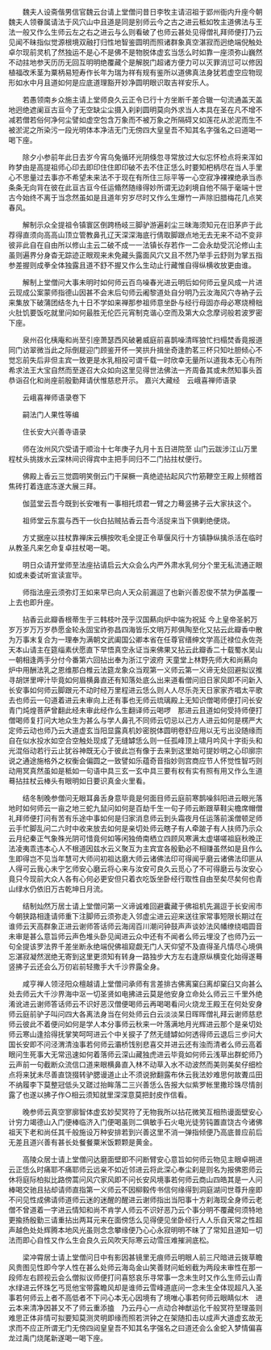 <!-- { "loadSidebar": true } -->
　　魏夫人设斋偕男信官魏云台请上堂僧问昔日李牧主请沼祖于郢州衙内升座今朝魏夫人领眷属请法于风穴山中且道是同是别师云今之古之进云秪如牧主道佛法与王法一般又作么生师云左之右之进云与么则看破了也师云甚处见得僧礼拜师便打乃云见闻不昧指似觉源根境双融打归性地智鉴圆明而照诸群象真空湛寂而迥绝端倪触处卓尔现前灵机了然独运不是心不是佛不是物脱体虚玄当恁么时如靠一座须弥山巍然不动拄地参天历历无回互明明绝覆藏个是解脱门超诸方便力可以灭罪消愆可以修因植福改禾茎为粟柄易短寿作长年为瑞为祥有规有鉴所以道佛真法身犹若虚空应物现形如水中月且道如何是应底道理豁开妙净圆明眼识取吉祥安乐人。

　　若愚领南乡众施主请上堂师良久云正令已行十方坐断千差合辙一句流通盖天盖地迥绝遮阑亘古亘今了无空缺尘尘摄入刹刹圆明莫向外求当人本具在圣在凡不增不减若僧若俗何净何尘譬如虚空包含万象而不被万象之所隔碍又如莲花从淤泥而生不被淤泥之所染污一段光明体本净洁无门无傍四大皇皇吾不知其名字强名之曰道喝一喝下座。

　　除夕小参前年此日去岁今宵乌兔循环光阴倏忽寻常放过大似忘怀检点将来浑如昨梦由是高提祖师心印去即印住住即印破不去不住正恁么时要知杷柄尽在当人手里心不思量过去事亦不希望未来法不于现在有所住三际平等一心空寂净裸裸绝承当赤条条无向背在彼在此亘古亘今任运翛然随缘得妙所谓无边刹境自他不隔于毫端十世古今始终不离于当念然虽如是且道年穷岁尽时又作么生爆竹一声除旧腊梅花几点笑春风。

　　解制示众全提祖令镇寰区倒跨杨岐三脚驴游遍刹尘三昧海须知元在旧茅庐于此荐得直须向高高山顶立管教鼻孔辽天深深海底行倩取脚跟点地无去无来不动不变非彼非此自在自由所以修山主云二破不成一一法镇长存若作一二会永劫受沉沦修山主虽则遍界分身杳无踪迹正眼观来未免藏头露面风穴又且不然乃举手云舒则为掌五指参差握则成拳全体独露且道不舒不握又作么生动止行藏惟自得纵横收放更由谁。

　　解制上堂僧问大事未明时如何师云百鸟噪春光进云明后如何师云皇风成一片进云现成公案蒙师指德山因甚不会末后句师云阇黎道处自分明乃云汝海风穴寺衲子云来集放下破蒲团结冬九十日不学如来禅那参祖师意坐卧与经行母固亦母必寒烧榾柮火肚饥要饭吃就里问如何最胜无伦匹元宵制克谐心空而及第大众念摩诃般若波罗密下座。

　　泉州召化桋庵和尚至引座萧瑟西风破暑威庭前喜鹊噪清晖狼忙扫榻焚香竟报道同门访翠微当此之际倒屣迎门顾鉴开怀一笑拱升揖坐奇逢酌茗三杯只知吐胆倾心不觉忘前失后非但主宾一致更是水乳相投可谓千载一时欣幸无量所以道我本无心有所希求法王大宝自然而至遂召大众如向这里见得世法佛法一齐周备其或未然知事头首恭诣召化和尚座前殷勤拜请伏惟慈悲开示。
嘉兴大藏经　云峨喜禅师语录


　　云峨喜禅师语录卷下

　　嗣法门人果性等编

　　住长安大兴善寺语录

　　师在汝州风穴受请于顺治十七年庚子九月十五日进院至
山门云跋涉江山万里程杖头挑拨水云深林间识得宾中主把手同归不二门拈拄杖便行。

　　佛殿上香云三觉圆明笑倒云门干屎橛一真绝迹拈起风穴竹筋鞭空王殿上频稽首焦砖打着连底冻遂大展三拜。

　　伽蓝堂云吾今既到长安唯有一事相托烦君一臂之力蓦竖拂子云大家扶这个。

　　祖师堂云东震与西干一伙白拈贼拈香云吾今活捉来当下俱剿绝便烧。

　　方丈据座以拄杖靠禅床云横按吹毛全提正令草偃风行十方镇静纵擒杀活在临时从教圣凡来乞命复卓拄杖喝一喝。

　　明日众请开堂师至法座拈请启云大众会么内严外肃水乳何分个里无私流通正眼如或未委试听宣读宣毕。

　　师指法座云须弥灯王如来早已向人天众前漏逗了也新兴善忍俊不禁为伊盖覆一上去也即升座。

　　拈香云此瓣香根蒂生于三韩枝叶茂乎汉国爇向炉中端为祝延
今上皇帝圣躬万岁万岁万万岁恭愿金轮永固宝祚弥昌四海皆乐文明万邦俱陶至化又拈云此瓣香中散为万事末复合为一理奉为满朝文武阖国公卿本省在任尊官缙绅文学高迁禄位永佐尧天本山请主在筵缁素伏愿直下早悟真空永证当来佛果又拈云此瓣香二十载蜀水吴山一朝相逢两手分付今番第六回拈出奉为浙江宁波府
天童堂上林野先师大和尚爇向炉中用酬法乳之恩维那白椎云法筵龙象众当观第一义师云第一义谛无处回避拟议推寻胡饼里呷汁毕竟如何眉横鼻直还有知落处底么出来道看僧问旧日家风即不问新入长安事如何师云脚跟元不动时经万里程进云恁么则人人尽乐尧天日家家齐唱太平歌去也师云一句道着进云未审向上还有事也无师云琉璃殿上无知识僧喝师便打问长安青门炖煌菩萨曾翻此经未审此经作么生翻译师云喝啰　那进云且道如何受持师便打僧喝师复打问大地众生为甚么与学人鼻孔不同师云切忌以己方人进云如何是楞严大定师云动也师乃云大道虚玄当阳显露真机妙密脱体圆明卷舒应用以无亏出没随缘而自在似水投水如空合空触处现成了无缝罅恁么则一任孤峰顶上啸月吟风十字街头和光混俗动若行云止犹谷神既无心于彼此岂有像于去来到这里始可提妙明之心印廓宗说之通途施格外之权衡会偏圆之一致譬如乐蕴奇音指妙则宫商应节人怀觉性智巧则动用冥真然虽如是秪如一句语中具三玄一玄中具三要有权有实有照有用又作么生道蓦拈拄杖云棒头有眼明如日要识真金火里看。

　　结冬制晚参僧问无眼耳鼻舌身意毕竟是何面目师云庭前寒鹊噪斜阳进云眼光落地时如何师云一亩之地三蛇九鼠问如何是百劫千生一句子师云断跟草鞋尖檐席帽僧礼拜师便打问有苦有乐途中事如何是归家消息师云到头霜夜月任运落前溪僧顿足师云手忙脚乱问二六时中收来放去如何是亲切处师云瞎子有人牵跛子有人扶师乃示众云月纪秦正气象殊光阴可惜竟何如等闲独倚南栖立四顾风寒满太虚堪嗟祖庭秋晚正法凌夷乖违本心人不根道因兹水云义聚互为主宾宜各殷勤必不相赚虽然如是且作么生即得岂不见当年慧可大师问初祖达磨大师云诸佛法印可得闻乎磨云诸佛法印匪从人得可云我心未宁乞师安心磨云将心来与汝安可良久云觅心了不可得磨云与汝安心竟只今现前大众人各有心何必更安但只着衣吃饭坐卧经行取性自由至矣尽矣何也青山绿水仍依旧万古乾坤日月流。

　　结制灿然万居士请上堂僧问第一义谛诚难回避囊藏于佛祖机先漏逗于长安闹市今朝狭路相逢请师重下注脚师云须弥走入邻虚尘进云迎来送往家常事短限长期过在谁师云天高群象正进云谢师答话师云海阔百川潮问钟鼓声声谈妙法风幡缭绕唱圆音未审是甚么意旨师云声色堆头卧见闻进云众中还有不闻者么师云埋没了也师乃云一句全提该罗法界千差坐断永绝端倪佛祖窥觑无门人天仰望不及直得圣凡情尽心境俱忘湛寂凝然泯绝无寄到这里更须知有转身一路独步大方左右逢原纵横变化始得遂蓦竖拂子云还会么万仞岩前轻撒手大千沙界露全身。

　　咸亨禅人领泾阳众檀越请上堂僧问承师有言差排古佛离窠臼离却窠臼又向甚么处去师云大千沙界海中沤一切圣贤如电拂进云莫是他安身立命处么师云三千里外绝淆讹进云谢师答话师云不识好恶汉僧便喝师云再喝喝看问火烧龙王殿王在何处安身师云庭前驴子叫问四大各离法身当在何处师云白云淡淡杲日晖晖僧礼拜云谢师慈悲师云彼此不着便问如何是学人本分事师云秋来一叶落满地月光辉进云那个是亲切处师云寒山逢拾得抚掌笑呵呵进云个中关捩子了然无缝罅如何透得师云退后三步问大国长安即不问泾渭清浊事若何师云灞桥饯别悲喜交并进云还有浊而清者么师云高着眼问生死事大无常迅速如何着落师云深山藏独虎进云毕竟如何师云浅草出群蛇师乃云声前一句截断众流信口道来眼横鼻直入林不动草入水不动波然而美则美矣仔细检点将来犹未尽善直饶掇转驴腮谩道止止不须说掀翻露布休云我法妙难思何故聻瓜田不纳履李下莫整冠低头又蹉过抬眸落二三兴善恁么告报大似紫罗帐里撒珍珠尽情剖露了也遂以拂子作○相云须知就里深深意莫把封皮作信看。

　　晚参师云真空寥廓智体虚玄妙契冥符了无物我所以拈花微笑互相热谩面壁安心计穷力竭德山入门便棒临济入门便喝虽则二俱敏手石火电光徒劳钝置直饶古今诸佛祖天下老和尚任其千般施设万种安排若到兴善这里不消一弹指倾便乃高底普应前后无差且道兴善有甚长处餐餐粟米饭颗颗是黄金。

　　高陵众居士请上堂僧问达磨面壁即不问断臂安心意旨如何师云物见主眼卓朔进云正恁么时痛耶不痛耶师云远亲不如近邻进云将此深心奉尘刹是则名为报佛恩师云休将庭际柏拟比路傍蒿问风穴家风即不问长安风境事若何师云商山四皓其是一人问棒喝交驰且拈却请师直指第一义师云不因柳毅传书信何缘得到洞庭湖问世尊升座即不问见性成佛请师道师云迷的迷醒的醒进云谢师指出当阳事十方刹海现全身师云老僧不曾道着一字进云情知和尚不肯学人师云不识好恶乃云个事分明不覆藏何须特地更揄扬殷勤三请重拈出两耳元来在面傍恁么见得便见坐卧经行人人乐自天常之性超声越色处处辉腾本地风光虽则念念攀缘便乃心心永寂明明不昧了了常知且道知一切法而即心自性又作么生会良久云风吹天际寒云动雪压难摧涧底松。

　　梁冲霄居士请上堂僧问日中有影因甚镜里无痕师云明眼人前三尺暗进云拨草瞻风贵图见性即今学人性在甚么处师云海岛金山笑善财问蚯蚓截为两段未审性在那一段师左右顾视云会么僧拟议师便打问喜怒哀乐寻常事一念未生时又作么生师云山青水绿进云怀珠乞丐觅他宝带露瞻风却是谁师云雪峰道底问一念未生全体现超凡入圣事若何师云上者不高低者不下问心本无心因境有了境唯心事若何师云眼睛似木　进云本来清净因甚又不了师云重添搕　乃云丹心一点动合神猷运化千般冥符至理虽则难思正体非情可拟要知莫测灵明即缘而照若洪钟之在架随扣击以成声大道虚玄故无求而不应正所谓无门无傍四闼皇皇吾不知其名字强名之曰道还会么金蛇入梦情偏喜龙过禹门烧尾新遂喝一喝下座。

